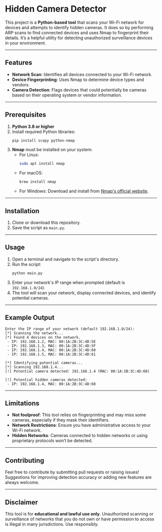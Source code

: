 # Hidden Camera Detector

This project is a **Python-based tool** that scans your Wi-Fi network for devices and attempts to identify hidden cameras. It does so by performing ARP scans to find connected devices and uses Nmap to fingerprint their details. It’s a helpful utility for detecting unauthorized surveillance devices in your environment.

---

## Features

- **Network Scan**: Identifies all devices connected to your Wi-Fi network.
- **Device Fingerprinting**: Uses Nmap to determine device types and vendors.
- **Camera Detection**: Flags devices that could potentially be cameras based on their operating system or vendor information.

---

## Prerequisites

1. **Python 3.8 or higher**
2. Install required Python libraries:
   ```bash
   pip install scapy python-nmap
   ```
3. **Nmap** must be installed on your system:
   - For Linux:
     ```bash
     sudo apt install nmap
     ```
   - For macOS:
     ```bash
     brew install nmap
     ```
   - For Windows: Download and install from [Nmap's official website](https://nmap.org/download.html).

---

## Installation

1. Clone or download this repository.
2. Save the script as `main.py`.

---

## Usage

1. Open a terminal and navigate to the script's directory.
2. Run the script:
   ```bash
   python main.py
   ```
3. Enter your network's IP range when prompted (default is `192.168.1.0/24`).
4. The tool will scan your network, display connected devices, and identify potential cameras.

---

## Example Output

```
Enter the IP range of your network (default 192.168.1.0/24): 
[*] Scanning the network...
[*] Found 4 devices on the network.
 - IP: 192.168.1.2, MAC: 00:1A:2B:3C:4D:5E
 - IP: 192.168.1.3, MAC: 00:1A:2B:3C:4D:5F
 - IP: 192.168.1.4, MAC: 00:1A:2B:3C:4D:60
 - IP: 192.168.1.5, MAC: 00:1A:2B:3C:4D:61

[*] Identifying potential cameras...
[*] Scanning 192.168.1.4...
[!] Potential camera detected: 192.168.1.4 (MAC: 00:1A:2B:3C:4D:60)

[!] Potential hidden cameras detected:
 - IP: 192.168.1.4, MAC: 00:1A:2B:3C:4D:60
```

---

## Limitations

- **Not foolproof**: This tool relies on fingerprinting and may miss some cameras, especially if they mask their identifiers.
- **Network Restrictions**: Ensure you have administrative access to your Wi-Fi network.
- **Hidden Networks**: Cameras connected to hidden networks or using proprietary protocols won’t be detected.

---

## Contributing

Feel free to contribute by submitting pull requests or raising issues! Suggestions for improving detection accuracy or adding new features are always welcome.

---

## Disclaimer

This tool is for **educational and lawful use only**. Unauthorized scanning or surveillance of networks that you do not own or have permission to access is illegal in many jurisdictions. Use responsibly.
